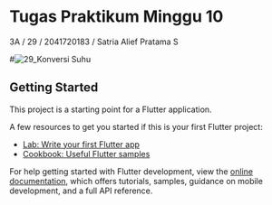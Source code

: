 # Tugas Praktikum Minggu 10

3A / 29 / 2041720183 / Satria Alief Pratama S

#![29_Konversi Suhu](https://user-images.githubusercontent.com/95731826/200466719-4ddecbd8-316a-4a73-a1cd-4599ca61894d.png)

## Getting Started

This project is a starting point for a Flutter application.

A few resources to get you started if this is your first Flutter project:

- [Lab: Write your first Flutter app](https://docs.flutter.dev/get-started/codelab)
- [Cookbook: Useful Flutter samples](https://docs.flutter.dev/cookbook)

For help getting started with Flutter development, view the
[online documentation](https://docs.flutter.dev/), which offers tutorials,
samples, guidance on mobile development, and a full API reference.
